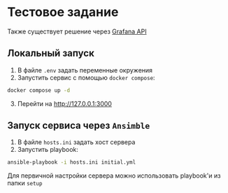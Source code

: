 # Тестовое задание

Также существует решение через [Grafana API](https://grafana.com/docs/grafana/latest/developers/http_api/)

## Локальный запуск

1. В файле `.env` задать переменные окружения
2. Запустить сервис с помощью `docker compose`:
 ```bash
 docker compose up -d
 ```
3. Перейти на http://127.0.0.1:3000

## Запуск сервиса через `Ansimble`

1. В файле `hosts.ini` задать хост сервера
2. Запустить playbook:
```bash
ansible-playbook -i hosts.ini initial.yml
```
Для первичной настройки сервера можно использовать playbook'и из папки `setup`
